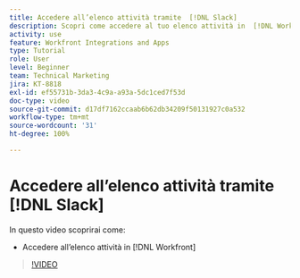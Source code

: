 ```yaml
---
title: Accedere all’elenco attività tramite  [!DNL Slack]
description: Scopri come accedere al tuo elenco attività in  [!DNL Workfront]
activity: use
feature: Workfront Integrations and Apps
type: Tutorial
role: User
level: Beginner
team: Technical Marketing
jira: KT-8818
exl-id: ef55731b-3da3-4c9a-a93a-5dc1ced7f53d
doc-type: video
source-git-commit: d17df7162ccaab6b62db34209f50131927c0a532
workflow-type: tm+mt
source-wordcount: '31'
ht-degree: 100%

---
```


# Accedere all’elenco attività tramite [!DNL Slack]

In questo video scoprirai come:

* Accedere all’elenco attività in [!DNL Workfront]

>[!VIDEO](https://video.tv.adobe.com/v/3437928/?quality=12&learn=on&enablevpops&captions=ita)
